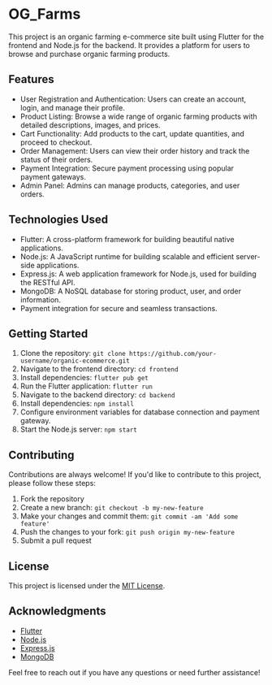 # OG_Farms

This project is an organic farming e-commerce site built using Flutter for the frontend and Node.js for the backend. It provides a platform for users to browse and purchase organic farming products.

## Features

- User Registration and Authentication: Users can create an account, login, and manage their profile.
- Product Listing: Browse a wide range of organic farming products with detailed descriptions, images, and prices.
- Cart Functionality: Add products to the cart, update quantities, and proceed to checkout.
- Order Management: Users can view their order history and track the status of their orders.
- Payment Integration: Secure payment processing using popular payment gateways.
- Admin Panel: Admins can manage products, categories, and user orders.

## Technologies Used

- Flutter: A cross-platform framework for building beautiful native applications.
- Node.js: A JavaScript runtime for building scalable and efficient server-side applications.
- Express.js: A web application framework for Node.js, used for building the RESTful API.
- MongoDB: A NoSQL database for storing product, user, and order information.
- Payment integration for secure and seamless transactions.

## Getting Started

1. Clone the repository: `git clone https://github.com/your-username/organic-ecommerce.git`
2. Navigate to the frontend directory: `cd frontend`
3. Install dependencies: `flutter pub get`
4. Run the Flutter application: `flutter run`
5. Navigate to the backend directory: `cd backend`
6. Install dependencies: `npm install`
7. Configure environment variables for database connection and payment gateway.
8. Start the Node.js server: `npm start`

## Contributing

Contributions are always welcome! If you'd like to contribute to this project, please follow these steps:

1. Fork the repository
2. Create a new branch: `git checkout -b my-new-feature`
3. Make your changes and commit them: `git commit -am 'Add some feature'`
4. Push the changes to your fork: `git push origin my-new-feature`
5. Submit a pull request

## License

This project is licensed under the [MIT License](LICENSE).

## Acknowledgments

- [Flutter](https://flutter.dev/)
- [Node.js](https://nodejs.org/)
- [Express.js](https://expressjs.com/)
- [MongoDB](https://www.mongodb.com/)


Feel free to reach out if you have any questions or need further assistance!
